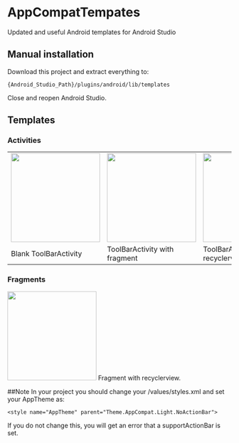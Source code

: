# AppCompatTempates
Updated and useful Android templates for Android Studio

## Manual installation
Download this project and extract everything to:

    {Android_Studio_Path}/plugins/android/lib/templates

Close and reopen Android Studio.

## Templates

### Activities

<table style="width:100%">
  <tr>
    <td><img src="https://github.com/tato469/AppCompatTempates/blob/master/activities/ToolbarActivity/template_blank_activity.png" width="200"></td>
    <td><img src="https://github.com/tato469/AppCompatTempates/blob/master/activities/ToolbarActivityWithFragment/template_blank_activity_fragment.png" width="200"></td> 
    <td><img src="https://github.com/tato469/AppCompatTempates/blob/master/activities/ToolbarActivityWithRecyclerView/template_recyclerview_activity.png" width="200"></td>
  </tr>
  <tr>
    <td>Blank ToolBarActivity</td>
    <td>ToolBarActivity with fragment</td> 
    <td>ToolBarActivity with recyclerview</td>
  </tr>
</table>
 

### Fragments

<img src="https://github.com/tato469/AppCompatTempates/blob/master/other/FragmentWithRecyclerView/template_recyclerview_fragment.png" width="200"> Fragment with recyclerview. 


##Note
In your project you should change your /values/styles.xml and set your AppTheme as:

    <style name="AppTheme" parent="Theme.AppCompat.Light.NoActionBar">
    
If you do not change this, you will get an error that a supportActionBar is set.
